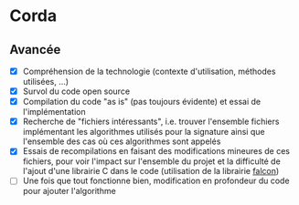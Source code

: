 # Corda

## Avancée

- [x] Compréhension de la technologie (contexte d'utilisation, méthodes utilisées, ...)
- [x] Survol du code open source
- [x] Compilation du code "as is" (pas toujours évidente) et essai de l'implémentation
- [x] Recherche de "fichiers intéressants", i.e. trouver l'ensemble fichiers implémentant les algorithmes utilisés pour la signature ainsi que l'ensemble des cas où ces algorithmes sont appelés
- [x] Essais de recompilations en faisant des modifications mineures de ces fichiers, pour voir l'impact sur l'ensemble du projet et la difficulté de l'ajout d'une librairie C dans le code (utilisation de la librairie [falcon](https://falcon-sign.info))
- [ ] Une fois que tout fonctionne bien, modification en profondeur du code pour ajouter l'algorithme
